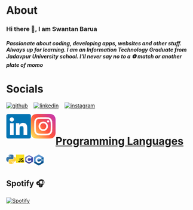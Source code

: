 <!-- # Swantan Barua 😎

_Passionate about coding, developing apps, websites and other stuff. Always up for learning.
I am an **Information Technology** Graduate from **Jadavpur University** 🏫. I'll never say no to a ⚽ match or another plate of momo_

# Socials

<a href="https://www.linkedin.com/in/swantan-barua-b77a83192/" target="_blank"><img align="left" alt="Swantan Barua | LinkedIn" width="22px" src="/logos/linkedin.png">

<a href="https://www.instagram.com/swantman7/" target="_blank"><img align="left" alt="Swantan Barua | Instagram" width="22px" src="/logos/instagram.png">
  
<a href="mailto:work.swantan@gmail.com" target="_blank"><img align="left" alt="Swantan Barua | Gmail" width="22px" src="/logos/gmail.png"><br>
 
# Programming Languages
  
  <a href="https://docs.python.org/3/" target="_blank"><img align="left" alt="Python" width="22px" src="/logos/python.jpg"></a>
  <a href="https://developer.mozilla.org/en-US/docs/Web/JavaScript" target="_blank"><img align="left" alt="JavaScript" width="22px" src="/logos/js.png"></a>                         <a href="https://devdocs.io/c/" target="_blank"><img align="left" alt="C" width="22px" src="/logos/c.png"></a>
 -->
 
 # About
 ### Hi there 👋, I am Swantan Barua
#### _Passionate about coding, developing apps, websites and other stuff. Always up for learning. I am an Information Technology Graduate from Jadavpur University school. I'll never say no to a ⚽ match or another plate of momo_

# Socials

[<img src='https://cdn.jsdelivr.net/npm/simple-icons@3.0.1/icons/github.svg' alt='github' height='40'>](https://github.com/https://github.com/SwantanBarua) &nbsp;&nbsp; [<img src='https://cdn.jsdelivr.net/npm/simple-icons@3.0.1/icons/linkedin.svg' alt='linkedin' height='40'>](https://www.linkedin.com/in/https://www.linkedin.com/in/swantan-barua-b77a83192//) &nbsp;&nbsp; [<img src='https://cdn.jsdelivr.net/npm/simple-icons@3.0.1/icons/instagram.svg' alt='instagram' height='40'>](https://www.instagram.com/https://www.instagram.com/swantman7//)  

<a href="https://www.linkedin.com/in/swantan-barua-b77a83192/" target="_blank"><img align="left" alt="Swantan Barua | LinkedIn" width="66px" src="/logos/linkedin.png">
<a href="https://www.instagram.com/swantman7/" target="_blank"><img align="left" alt="Swantan Barua | Instagram" width="66px" src="/logos/instagram.png"><br>
  
# Programming Languages

  <a href="https://www.python.org" target="_blank"> <img align="left" alt="Python" width="26px" src="https://github.com/Aakarsh-B/trying-repos/blob/master/python-5.svg?raw=true"/> </a>
  <a href="https://developer.mozilla.org/en-US/docs/Web/JavaScript" target="_blank"><img align="left" alt="JavaScript" width="22px" src="/logos/js.png"></a>
  <a href="https://www.cprogramming.com/" target="_blank"> <img align="left" alt="C" width="26px" src="https://github.com/Aakarsh-B/trying-repos/blob/master/c-programming.png"/> </a>
  <a href="https://www.w3schools.com/cpp/" target="_blank"> <img align="left" alt="C++" width="26px" src="https://github.com/Aakarsh-B/trying-repos/blob/master/c++.png"/> </a>
  <br><br>
  
## Spotify 🎧

[![Spotify](https://github-readme-remake.vercel.app/api/spotify)](https://open.spotify.com/playlist/7KRT83V16VAnYxxIRw7Cbo)
<br/>
